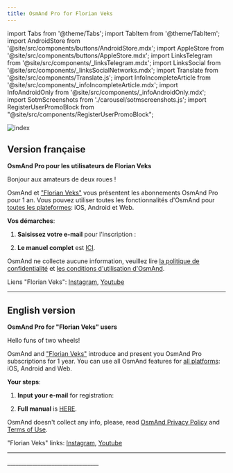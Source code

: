 ```yaml
---
title: OsmAnd Pro for Florian Veks
---
```


import Tabs from '@theme/Tabs';
import TabItem from '@theme/TabItem';
import AndroidStore from '@site/src/components/buttons/AndroidStore.mdx';
import AppleStore from '@site/src/components/buttons/AppleStore.mdx';
import LinksTelegram from '@site/src/components/_linksTelegram.mdx';
import LinksSocial from '@site/src/components/_linksSocialNetworks.mdx';
import Translate from '@site/src/components/Translate.js';
import InfoIncompleteArticle from '@site/src/components/_infoIncompleteArticle.mdx';
import InfoAndroidOnly from '@site/src/components/_infoAndroidOnly.mdx';
import SotmScreenshots from './carousel/sotmscreenshots.js';
import RegisterUserPromoBlock from "@site/src/components/RegisterUserPromoBlock";

![index](@site/static/img/promo/florian/florian.png)

## Version française

**OsmAnd Pro pour les utilisateurs de Florian Veks**

Bonjour aux amateurs de deux roues !

OsmAnd et ["Florian Veks"](https://www.youtube.com/channel/UCQE5EG-9M1E-E_hkcQoh3Pw) vous présentent les abonnements OsmAnd Pro pour 1 an. Vous pouvez utiliser toutes les fonctionnalités d'OsmAnd pour [toutes les plateformes](https://osmand.net/docs/user/personal/osmand-cloud#cross-platform): iOS, Android et Web.

**Vos démarches**:

1. **Saisissez votre e-mail** pour l'inscription :

<RegisterUserPromoBlock  promoKey='florian'/>

<p> </p>

2. **Le manuel complet** est [ICI](https://osmand.net/promo/manual).


OsmAnd ne collecte aucune information, veuillez lire [la politique de confidentialité](https://osmand.net/docs/legal/privacy-policy) et [les conditions d'utilisation d'OsmAnd](https://osmand.net/docs/legal/terms-of-use).

Liens "Florian Veks": [Instagram](https://www.instagram.com/florian_veks/), [Youtube](https://www.youtube.com/channel/UCQE5EG-9M1E-E_hkcQoh3Pw)

________________________________


## English version

**OsmAnd Pro for "Florian Veks" users**

Hello funs of two wheels!

OsmAnd and ["Florian Veks"](https://www.youtube.com/channel/UCQE5EG-9M1E-E_hkcQoh3Pw) introduce and present you OsmAnd Pro subscriptions for 1 year. 
You can use all OsmAnd features for [all platforms](https://osmand.net/docs/user/personal/osmand-cloud#cross-platform): iOS, Android and Web.

**Your steps**:

1. **Input your e-mail** for registration:
   
<RegisterUserPromoBlock  promoKey='florian'/>

<p> </p>

2. **Full manual** is [HERE](https://osmand.net/promo/manual#english-version).

OsmAnd doesn't collect any info, please, read [OsmAnd Privacy Policy](https://osmand.net/docs/legal/privacy-policy) and [Terms of Use](https://osmand.net/docs/legal/terms-of-use).

"Florian Veks" links: [Instagram](https://www.instagram.com/florian_veks/), [Youtube](https://www.youtube.com/channel/UCQE5EG-9M1E-E_hkcQoh3Pw)
________________________________

<SotmScreenshots />
_________________________________


<LinksSocial/>
<LinksTelegram/>

